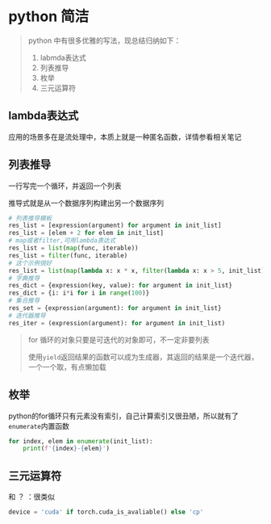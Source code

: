 # python 简洁

> python 中有很多优雅的写法，现总结归纳如下：
>
> 1. labmda表达式
> 2. 列表推导
> 3. 枚举
> 4. 三元运算符

## lambda表达式

应用的场景多在是流处理中，本质上就是一种匿名函数，详情参看相关笔记

## 列表推导

一行写完一个循环，并返回一个列表

推导式就是从一个数据序列构建出另一个数据序列

```python
# 列表推导模板
res_list = [expression(argument) for argument in init_list]
res_list = [elem + 2 for elem in init_list]
# map或者filter,可用lambda表达式
res_list = list(map(func, iterable))
res_list = filter(func, iterable)
# 这个示例很好
res_list = list(map(lambda x: x * x, filter(lambda x: x > 5, init_list)))
# 字典推导
res_dict = {expression(key, value): for argument in init_list}
res_dict = {i: i*i for i in range(100)}
# 集合推导
res_set = {expression(argument): for argument in init_list}
# 迭代器推导
res_iter = (expression(argument): for argument in init_list)
```

> for 循环的对象只要是可迭代的对象即可，不一定非要列表
>
> 使用`yield`返回结果的函数可以成为生成器，其返回的结果是一个迭代器，一个一个取，有点懒加载

## 枚举

python的for循环只有元素没有索引，自己计算索引又很丑陋，所以就有了`enumerate`内置函数

```python
for index, elem in enumerate(init_list):
    print(f'{index}-{elem}')
```

## 三元运算符

和 ？ ：很类似

```python
device = 'cuda' if torch.cuda_is_avaliable() else 'cp'
```

